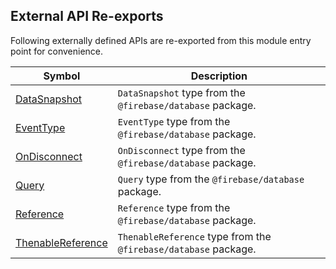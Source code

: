 ## External API Re-exports

Following externally defined APIs are re-exported from this module entry point for convenience.

|  Symbol | Description |
|  --- | --- |
|  [DataSnapshot](https://firebase.google.com/docs/reference/js/firebase.database.DataSnapshot) | `DataSnapshot` type from the `@firebase/database` package. |
|  [EventType](https://firebase.google.com/docs/reference/js/firebase.database#eventtype) | `EventType` type from the `@firebase/database` package. |
|  [OnDisconnect](https://firebase.google.com/docs/reference/js/firebase.database.OnDisconnect) | `OnDisconnect` type from the `@firebase/database` package. |
|  [Query](https://firebase.google.com/docs/reference/js/firebase.database.Query) | `Query` type from the `@firebase/database` package. |
|  [Reference](https://firebase.google.com/docs/reference/js/firebase.database.Reference) | `Reference` type from the `@firebase/database` package. |
|  [ThenableReference](https://firebase.google.com/docs/reference/js/firebase.database.ThenableReference) | `ThenableReference` type from the `@firebase/database` package. |
